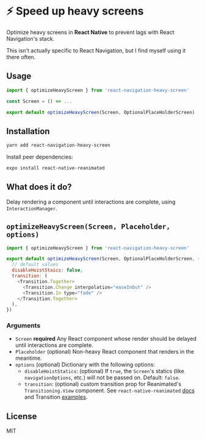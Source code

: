# ⚡️ Speed up heavy screens

Optimize heavy screens in **React Native** to prevent lags with React Navigation's stack.

This isn't actually specific to React Navigation, but I find myself using it there often.

## Usage

```js
import { optimizeHeavyScreen } from 'react-navigation-heavy-screen'

const Screen = () => ...

export default optimizeHeavyScreen(Screen, OptionalPlaceHolderScreen)
```

## Installation

```sh
yarn add react-navigation-heavy-screen
```

Install peer dependencies:

```sh
expo install react-native-reanimated
```

## What does it do?

Delay rendering a component until interactions are complete, using `InteractionManager`.

## `optimizeHeavyScreen(Screen, Placeholder, options)`

```js
import { optimizeHeavyScreen } from 'react-navigation-heavy-screen'

export default optimizeHeavyScreen(Screen, OptionalPlaceHolderScreen, {
  // default values
  disableHoistStaics: false,
  transition: (
    <Transition.Together>
      <Transition.Change interpolation="easeInOut" />
      <Transition.In type="fade" />
    </Transition.Together>
  ),
})
```

### Arguments

- `Screen` **required** Any React component whose render should be delayed until interactions are complete.
- `Placeholder` (optional) Non-heavy React component that renders in the meantime.
- `options` (optional) Dictionary with the following options:
  - `disableHoistStatics`: (optional) If `true`, the `Screen`'s statics (like `navigationOptions`, etc.) will not be passed on. Default: `false`.
  - `transition`: (optional) custom transition prop for Reanimated's `Transitioning.View` component. See `react-native-reanimated` [docs](https://software-mansion.github.io/react-native-reanimated/transitions.html) and Transition [examples](https://github.com/software-mansion/react-native-reanimated/tree/master/Example/src/transitions).

## License

MIT
